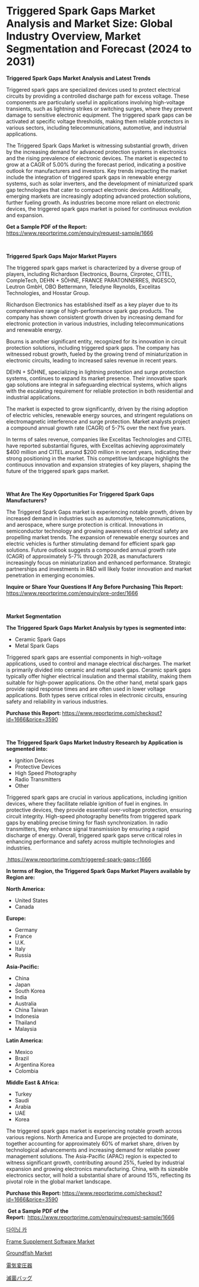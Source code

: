 <p><h1>Triggered Spark Gaps Market Analysis and Market Size: Global Industry Overview, Market Segmentation and Forecast (2024 to 2031)</h1></p><p><strong>Triggered Spark Gaps Market Analysis and Latest Trends</strong></p>
<p><p>Triggered spark gaps are specialized devices used to protect electrical circuits by providing a controlled discharge path for excess voltage. These components are particularly useful in applications involving high-voltage transients, such as lightning strikes or switching surges, where they prevent damage to sensitive electronic equipment. The triggered spark gaps can be activated at specific voltage thresholds, making them reliable protectors in various sectors, including telecommunications, automotive, and industrial applications.</p><p>The Triggered Spark Gaps Market is witnessing substantial growth, driven by the increasing demand for advanced protection systems in electronics and the rising prevalence of electronic devices. The market is expected to grow at a CAGR of 5.00% during the forecast period, indicating a positive outlook for manufacturers and investors. Key trends impacting the market include the integration of triggered spark gaps in renewable energy systems, such as solar inverters, and the development of miniaturized spark gap technologies that cater to compact electronic devices. Additionally, emerging markets are increasingly adopting advanced protection solutions, further fueling growth. As industries become more reliant on electronic devices, the triggered spark gaps market is poised for continuous evolution and expansion.</p></p>
<p><strong>Get a Sample PDF of the Report:&nbsp;</strong> <a href="https://www.reportprime.com/enquiry/request-sample/1666">https://www.reportprime.com/enquiry/request-sample/1666</a></p>
<p>&nbsp;</p>
<p><strong>Triggered Spark Gaps Major Market Players</strong></p>
<p><p>The triggered spark gaps market is characterized by a diverse group of players, including Richardson Electronics, Bourns, Cirprotec, CITEL, CompleTech, DEHN + SÖHNE, FRANCE PARATONNERRES, INGESCO, Leutron GmbH, OBO Bettermann, Teledyne Reynolds, Excelitas Technologies, and Hosstar Group. </p><p>Richardson Electronics has established itself as a key player due to its comprehensive range of high-performance spark gap products. The company has shown consistent growth driven by increasing demand for electronic protection in various industries, including telecommunications and renewable energy. </p><p>Bourns is another significant entity, recognized for its innovation in circuit protection solutions, including triggered spark gaps. The company has witnessed robust growth, fueled by the growing trend of miniaturization in electronic circuits, leading to increased sales revenue in recent years.</p><p>DEHN + SÖHNE, specializing in lightning protection and surge protection systems, continues to expand its market presence. Their innovative spark gap solutions are integral in safeguarding electrical systems, which aligns with the escalating requirement for reliable protection in both residential and industrial applications.</p><p>The market is expected to grow significantly, driven by the rising adoption of electric vehicles, renewable energy sources, and stringent regulations on electromagnetic interference and surge protection. Market analysts project a compound annual growth rate (CAGR) of 5-7% over the next five years.</p><p>In terms of sales revenue, companies like Excelitas Technologies and CITEL have reported substantial figures, with Excelitas achieving approximately $400 million and CITEL around $200 million in recent years, indicating their strong positioning in the market. This competitive landscape highlights the continuous innovation and expansion strategies of key players, shaping the future of the triggered spark gaps market.</p></p>
<p>&nbsp;</p>
<p><strong>What Are The Key Opportunities For Triggered Spark Gaps Manufacturers?</strong></p>
<p><p>The Triggered Spark Gaps market is experiencing notable growth, driven by increased demand in industries such as automotive, telecommunications, and aerospace, where surge protection is critical. Innovations in semiconductor technology and growing awareness of electrical safety are propelling market trends. The expansion of renewable energy sources and electric vehicles is further stimulating demand for efficient spark gap solutions. Future outlook suggests a compounded annual growth rate (CAGR) of approximately 5-7% through 2028, as manufacturers increasingly focus on miniaturization and enhanced performance. Strategic partnerships and investments in R&D will likely foster innovation and market penetration in emerging economies.</p></p>
<p><strong>Inquire or Share Your Questions If Any Before Purchasing This Report:</strong> <a href="https://www.reportprime.com/enquiry/pre-order/1666">https://www.reportprime.com/enquiry/pre-order/1666</a></p>
<p>&nbsp;</p>
<p><strong>Market Segmentation</strong></p>
<p><strong>The Triggered Spark Gaps Market Analysis by types is segmented into:</strong></p>
<p><ul><li>Ceramic Spark Gaps</li><li>Metal Spark Gaps</li></ul></p>
<p><p>Triggered spark gaps are essential components in high-voltage applications, used to control and manage electrical discharges. The market is primarily divided into ceramic and metal spark gaps. Ceramic spark gaps typically offer higher electrical insulation and thermal stability, making them suitable for high-power applications. On the other hand, metal spark gaps provide rapid response times and are often used in lower voltage applications. Both types serve critical roles in electronic circuits, ensuring safety and reliability in various industries.</p></p>
<p><strong>Purchase this Report:&nbsp;</strong><a href="https://www.reportprime.com/checkout?id=1666&price=3590">https://www.reportprime.com/checkout?id=1666&price=3590</a></p>
<p>&nbsp;</p>
<p><strong>The Triggered Spark Gaps Market Industry Research by Application is segmented into:</strong></p>
<p><ul><li>Ignition Devices</li><li>Protective Devices</li><li>High Speed Photography</li><li>Radio Transmitters</li><li>Other</li></ul></p>
<p><p>Triggered spark gaps are crucial in various applications, including ignition devices, where they facilitate reliable ignition of fuel in engines. In protective devices, they provide essential over-voltage protection, ensuring circuit integrity. High-speed photography benefits from triggered spark gaps by enabling precise timing for flash synchronization. In radio transmitters, they enhance signal transmission by ensuring a rapid discharge of energy. Overall, triggered spark gaps serve critical roles in enhancing performance and safety across multiple technologies and industries.</p></p>
<p><a href="https://www.reportprime.com/triggered-spark-gaps-r1666">&nbsp;https://www.reportprime.com/triggered-spark-gaps-r1666</a></p>
<p><strong>In terms of Region, the Triggered Spark Gaps Market Players available by Region are:</strong></p>
<p>
    <p> <strong> North America: </strong>
        <ul>
            <li>United States</li>
            <li>Canada</li>
        </ul>
        </p> 
    <p> <strong> Europe: </strong>
        <ul>
            <li>Germany</li>
            <li>France</li>
            <li>U.K.</li>
            <li>Italy</li>
            <li>Russia</li>
        </ul>
        </p> 
    <p> <strong> Asia-Pacific: </strong>
        <ul>
            <li>China</li>
            <li>Japan</li>
            <li>South Korea</li>
            <li>India</li>
            <li>Australia</li>
            <li>China Taiwan</li>
            <li>Indonesia</li>
            <li>Thailand</li>
            <li>Malaysia</li>
        </ul>
        </p> 
    <p> <strong> Latin America: </strong>
        <ul>
            <li>Mexico</li>
            <li>Brazil</li>
            <li>Argentina Korea</li>
            <li>Colombia</li>
        </ul>
        </p> 
    <p> <strong> Middle East & Africa: </strong>
        <ul>
            <li>Turkey</li>
            <li>Saudi</li>
            <li>Arabia</li>
            <li>UAE</li>
            <li>Korea</li>
        </ul>
    </p>
    </p>
<p><p>The triggered spark gaps market is experiencing notable growth across various regions. North America and Europe are projected to dominate, together accounting for approximately 60% of market share, driven by technological advancements and increasing demand for reliable power management solutions. The Asia-Pacific (APAC) region is expected to witness significant growth, contributing around 25%, fueled by industrial expansion and growing electronics manufacturing. China, with its sizeable electronics sector, will hold a substantial share of around 15%, reflecting its pivotal role in the global market landscape.</p></p>
<p><strong>Purchase this Report: </strong><a href="https://www.reportprime.com/checkout?id=1666&price=3590">https://www.reportprime.com/checkout?id=1666&price=3590</a></p>
<p>&nbsp;<strong>Get a Sample PDF of the Report:&nbsp;&nbsp;</strong><a href="https://www.reportprime.com/enquiry/request-sample/1666">https://www.reportprime.com/enquiry/request-sample/1666</a></p>
<p><strong></strong></p>
<p><p><a href="https://medium.com/@jennaduke56/%EC%8B%9D%EB%8B%B9%EC%B0%A8-%EC%82%B0%EC%97%85-%EB%B6%80%EB%AC%B8-%EC%8B%9C%EC%9E%A5-%EC%97%AD%ED%95%99-%EB%B0%8F-2024-2031%EB%85%84-%EB%AF%B8%EB%9E%98-%EC%8B%9C%EB%82%98%EB%A6%AC%EC%98%A4-5c9a882dafa0">다이닝 카</a></p><p><a href="https://medium.com/@jjkh377/global-frame-supplement-software-industry-analysis-share-growth-trends-and-forecast-2024-to-2a3afb77b2e7">Frame Supplement Software Market</a></p><p><a href="https://www.linkedin.com/pulse/navigating-global-groundfish-market-from-trends-strategy-period-njcif?trackingId=7sTudYoxRBGTiLF%2FkMlmyQ%3D%3D">Groundfish Market</a></p><p><a href="https://medium.com/@qarpaiop35/%E3%82%B0%E3%83%AD%E3%83%BC%E3%83%90%E3%83%AB%E9%9B%BB%E5%8A%9B%E5%A4%89%E5%9C%A7%E5%99%A8%E5%B8%82%E5%A0%B4%E3%81%AE%E8%A6%8F%E6%A8%A1%E3%81%A8%E5%B8%82%E5%A0%B4%E5%8B%95%E5%90%91%E5%88%86%E6%9E%90-%E5%9C%B0%E5%9F%9F%E5%88%A5%E5%B1%95%E6%9C%9B-%E7%AB%B6%E4%BA%89%E6%88%A6%E7%95%A5-2024%E5%B9%B4%E3%81%8B%E3%82%892031%E5%B9%B4%E3%81%AE%E4%BA%88%E6%B8%AC-41c8b16c504d">電気変圧器</a></p><p><a href="https://medium.com/@qarpaiop35/%E6%BB%85%E8%8F%8C%E3%83%90%E3%83%83%E3%82%B0%E5%B8%82%E5%A0%B4-%E3%82%B0%E3%83%AD%E3%83%BC%E3%83%90%E3%83%AB%E3%81%8A%E3%82%88%E3%81%B3%E5%9C%B0%E5%9F%9F%E5%88%86%E6%9E%90-%E5%9C%B0%E5%9F%9F-%E5%9B%BD%E3%83%AC%E3%83%99%E3%83%AB%E3%81%AE%E5%88%86%E6%9E%90-%E7%AB%B6%E4%BA%89%E7%92%B0%E5%A2%83%E3%81%AB%E7%84%A6%E7%82%B9%E3%82%92%E3%81%82%E3%81%A6%E3%82%8B-071ba5f59017">滅菌バッグ</a></p></p>